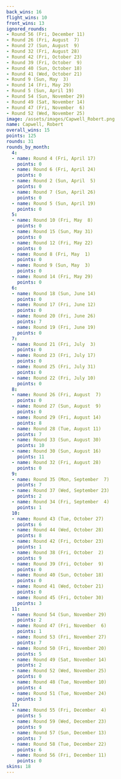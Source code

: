 ```yaml
---
back_wins: 16
flight_wins: 10
front_wins: 13
ignored_rounds:
- Round 56 (Fri, December 11)
- Round 26 (Fri, August  7)
- Round 27 (Sun, August  9)
- Round 32 (Fri, August 28)
- Round 42 (Fri, October 23)
- Round 39 (Fri, October  9)
- Round 40 (Sun, October 18)
- Round 41 (Wed, October 21)
- Round 9 (Sun, May  3)
- Round 14 (Fri, May 29)
- Round 5 (Sun, April 19)
- Round 54 (Sun, November 29)
- Round 49 (Sat, November 14)
- Round 47 (Fri, November  6)
- Round 52 (Wed, November 25)
image: /assets/images/Capwell_Robert.png
name: Capwell, Robert
overall_wins: 15
points: 125
rounds: 31
rounds_by_month:
  4:
  - name: Round 4 (Fri, April 17)
    points: 0
  - name: Round 6 (Fri, April 24)
    points: 0
  - name: Round 2 (Sun, April  5)
    points: 0
  - name: Round 7 (Sun, April 26)
    points: 0
  - name: Round 5 (Sun, April 19)
    points: 0
  5:
  - name: Round 10 (Fri, May  8)
    points: 0
  - name: Round 15 (Sun, May 31)
    points: 0
  - name: Round 12 (Fri, May 22)
    points: 0
  - name: Round 8 (Fri, May  1)
    points: 0
  - name: Round 9 (Sun, May  3)
    points: 0
  - name: Round 14 (Fri, May 29)
    points: 0
  6:
  - name: Round 18 (Sun, June 14)
    points: 0
  - name: Round 17 (Fri, June 12)
    points: 0
  - name: Round 20 (Fri, June 26)
    points: 7
  - name: Round 19 (Fri, June 19)
    points: 0
  7:
  - name: Round 21 (Fri, July  3)
    points: 0
  - name: Round 23 (Fri, July 17)
    points: 0
  - name: Round 25 (Fri, July 31)
    points: 0
  - name: Round 22 (Fri, July 10)
    points: 0
  8:
  - name: Round 26 (Fri, August  7)
    points: 0
  - name: Round 27 (Sun, August  9)
    points: 0
  - name: Round 29 (Fri, August 14)
    points: 8
  - name: Round 28 (Tue, August 11)
    points: 7
  - name: Round 33 (Sun, August 30)
    points: 10
  - name: Round 30 (Sun, August 16)
    points: 11
  - name: Round 32 (Fri, August 28)
    points: 0
  9:
  - name: Round 35 (Mon, September  7)
    points: 7
  - name: Round 37 (Wed, September 23)
    points: 2
  - name: Round 34 (Fri, September  4)
    points: 1
  10:
  - name: Round 43 (Tue, October 27)
    points: 6
  - name: Round 44 (Wed, October 28)
    points: 8
  - name: Round 42 (Fri, October 23)
    points: 1
  - name: Round 38 (Fri, October  2)
    points: 9
  - name: Round 39 (Fri, October  9)
    points: 0
  - name: Round 40 (Sun, October 18)
    points: 0
  - name: Round 41 (Wed, October 21)
    points: 0
  - name: Round 45 (Fri, October 30)
    points: 3
  11:
  - name: Round 54 (Sun, November 29)
    points: 2
  - name: Round 47 (Fri, November  6)
    points: 1
  - name: Round 53 (Fri, November 27)
    points: 7
  - name: Round 50 (Fri, November 20)
    points: 5
  - name: Round 49 (Sat, November 14)
    points: 2
  - name: Round 52 (Wed, November 25)
    points: 0
  - name: Round 48 (Tue, November 10)
    points: 4
  - name: Round 51 (Tue, November 24)
    points: 3
  12:
  - name: Round 55 (Fri, December  4)
    points: 5
  - name: Round 59 (Wed, December 23)
    points: 9
  - name: Round 57 (Sun, December 13)
    points: 7
  - name: Round 58 (Tue, December 22)
    points: 6
  - name: Round 56 (Fri, December 11)
    points: 0
skins: 18
---
```


